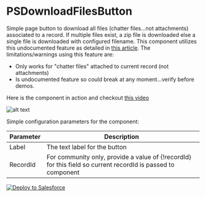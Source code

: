# PSDownloadFilesButton
Simple page button to download all files (chatter files...not attachments) associated to a record. If multiple files exist, a zip file is downloaded else a single file is downloaded with configured filename. This component utilizes this undocumented feature as detailed in [this article](http://cropredysfdc.com/2016/03/16/download-multiple-contentversion-files-as-zip/). The limitations/warnings using this feature are:
* Only works for "chatter files" attached to current record (not attachments)
* Is undocumented feature so could break at any moment...verify before demos.

Here is the component in action and checkout [this video](https://github.com/thedges/PSDownloadFilesButton/blob/master/PSDownloadFilesButton.mp4) 

![alt text](https://github.com/thedges/PSDownloadFilesButton/blob/master/PSDownloadFilesButton.gif "Sample Image")

Simple configuration parameters for the component:

| Parameter | Description |
| --------- | ----------- |
| Label | The text label for the button |
| RecordId | For community only, provide a value of {!recordId} for this field so current recordId is passed to component |

<a href="https://githubsfdeploy.herokuapp.com">
  <img alt="Deploy to Salesforce"
       src="https://raw.githubusercontent.com/afawcett/githubsfdeploy/master/deploy.png">
</a>
